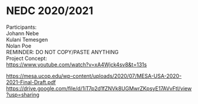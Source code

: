 # NEDC 2020/2021
Participants: <br />
Johann Nebe <br />
Kulani Temesgen <br />
Nolan Poe <br />
REMINDER: DO NOT COPY/PASTE ANYTHING <br />
Project Concept: <br />
https://www.youtube.com/watch?v=xA4Wjck4sv8&t=131s <br />

https://mesa.ucop.edu/wp-content/uploads/2020/07/MESA-USA-2020-2021-Final-Draft.pdf <br />
https://drive.google.com/file/d/1iT7p2d1fZNVk8UGMwrZKpsyE17AVvFtl/view?usp=sharing
